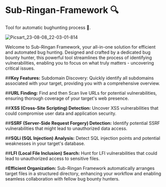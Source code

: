 # Sub-Ringan-Framework 🔍
Tool for automatic bughunting process 🍭.

![Picsart_23-08-08_22-03-01-814](https://github.com/DevVj-1/Sub-Ringan-Framework/assets/106962581/a00e8f43-2d20-43ea-922e-c8cc3da42fd7)

Welcome to Sub-Ringan Framework, your all-in-one solution for efficient and automated bug hunting. Designed and crafted by a dedicated bug bounty hunter, this powerful tool streamlines the process of identifying vulnerabilities, enabling you to focus on what truly matters - uncovering critical issues.

##**Key Features:**
Subdomain Discovery: Quickly identify all subdomains associated with your target, providing you with a comprehensive overview.

##**URL Finding:**
Find and then Scan live URLs for potential vulnerabilities, ensuring thorough coverage of your target's web presence.

##**XSS (Cross-Site Scripting) Detection:** 
Uncover XSS vulnerabilities that could compromise user data and application security.

##**SSRF (Server-Side Request Forgery) Detection:**
Identify potential SSRF vulnerabilities that might lead to unauthorized data access.

##**SQLi (SQL Injection) Analysis:**
Detect SQL injection points and potential weaknesses in your target's database.

##**LFI (Local File Inclusion) Search:**
Hunt for LFI vulnerabilities that could lead to unauthorized access to sensitive files.


#**Efficient Organization:**
Sub-Ringan Framework automatically arranges target files in a structured directory, enhancing your workflow and enabling seamless collaboration with fellow bug bounty hunters.
